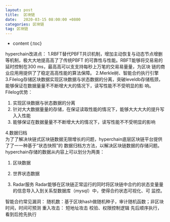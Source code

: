 ```yaml
---
layout: post
title:  区块链
date:   2020-03-15 08:00:00 +0800
categories: 区块链
tag: 区块链
---
```


* content
{:toc}

hyperchain改进点：
1.RBFT替代PBFT共识机制，增加主动恢复与动态节点增删等机制，极⼤大地提⾼高了了传统PBFT
的可靠性与性能。RBFT能够将交易易的延时控制在300 ms，最⾼高可以⽀支持每秒上万笔的交易易量量，为区块
链的商业应⽤用提供了了稳定⾼高性能的算法保障。
2.Merkle树、智能合约执行引擎
3.Filelog存储区块数据实现区块数据与状态数据的分离，突破leveldb存储瓶颈，能够保证在数据量量不不断增⼤大的情况下，读写性能不不受明显的影
响。
Filelog优势：
1. 实现区块数据与状态数据的分离
2. 针对⼤大数据量量的存储，在保证读取性能的情况下，能够⼤大⼤大的提升写⼊入性能
3. 能够保证在数据量量不不断增⼤大的情况下，读写性能不不受明显的影响

4.数据归档	
为了了解决块链式区块链数据无限增长的问题，hyperchain底层区块链平台提供了了⼀一种基于“状态快照”的
数据归档⽅方法，以解决区块链数据的存储问题。 hyperchain存储的数据从内容上可以划分为两类：
1. 区块数据
2. 世界状态数据

5. Radar服务
Radar能够在区块链正常运行的同时将区块链中合约的状态变量量的信息导⼊入到关系型数据库（mysql）中，使得合约状态可视化、可
监控。


智能合约常见漏洞：
随机数：基于区块hash做随机种子，审计随机函数；非区块时间，时间可预测
重入攻击：
短地址攻击
校验、权限控制逻辑
先后顺序执行，看到后抢先执行

